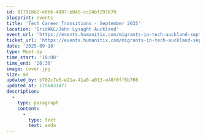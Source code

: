 ```yaml
---
id: 01791bb2-e0b6-4087-b045-cc24bf291670
blueprint: events
title: 'Tech Career Transitions - September 2025'
location: 'GridAKL/John Lysaght Auckland'
event_url: 'https://events.humanitix.com/migrants-in-tech-auckland-september'
ticket_url: 'https://events.humanitix.com/migrants-in-tech-auckland-september/tickets'
date: '2025-09-18'
type: Meet-Up
time_start: '18:00'
time_end: '20:30'
image: cover.jpg
size: md
updated_by: b702c7e5-e21a-41a0-a013-e48f0ff5b708
updated_at: 1756431477
description:
  -
    type: paragraph
    content:
      -
        type: text
        text: asda
---
```

